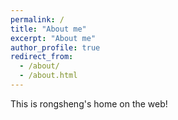 ```yaml
---
permalink: /
title: "About me"
excerpt: "About me"
author_profile: true
redirect_from: 
  - /about/
  - /about.html
---
```


This is rongsheng's home on the web!
